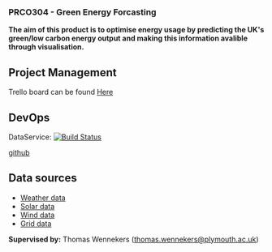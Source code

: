 ### PRCO304 - Green Energy Forcasting 

**The aim of this product is to optimise energy usage by predicting the UK's green/low carbon energy output and making this information avalible through visualisation.**

## Project Management
Trello board can be found [Here](https://trello.com/b/6xNoue4h/prco304-george-downer)

## DevOps

DataService: [![Build Status](https://travis-ci.com/gwdowner/DataService.svg?branch=master)](https://travis-ci.com/gwdowner/DataService)

[github](https://github.com/gwdowner/PRCO304)

## Data sources
* [Weather data](#)
* [Solar data](https://www.solar.sheffield.ac.uk/pvlive/api/)
* [Wind data](#)
* [Grid data](#)



**Supervised by:** Thomas Wennekers (thomas.wennekers@plymouth.ac.uk)
